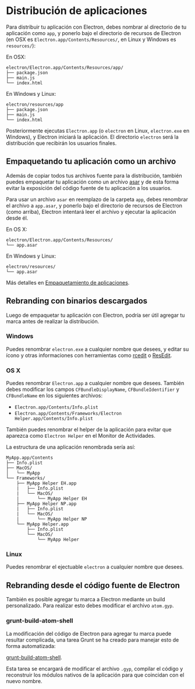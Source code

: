# Distribución de aplicaciones

Para distribuir tu aplicación con Electron, debes nombrar al directorio de tu aplicación
como `app`, y ponerlo bajo el directorio de recursos de Electron (en OSX es `Electron.app/Contents/Resources/`,
en Linux y Windows es `resources/`):

En OSX:

```text
electron/Electron.app/Contents/Resources/app/
├── package.json
├── main.js
└── index.html
```

En Windows y Linux:

```text
electron/resources/app
├── package.json
├── main.js
└── index.html
```

Posteriormente ejecutas `Electron.app` (o `electron` en Linux, `electron.exe` en Windows),
y Electron iniciará la aplicación.  El directorio `electron` será la distribución que recibirán los usuarios finales.

## Empaquetando tu aplicación como un archivo

Además de copiar todos tus archivos fuente para la distribución, también puedes
empaquetar tu aplicación como un archivo [asar](https://github.com/atom/asar)
y de esta forma evitar la exposición del código fuente de tu aplicación a los usuarios.

Para usar un archivo `asar` en reemplazo de la carpeta `app`, debes renombrar
el archivo a `app.asar`, y ponerlo bajo el directorio de recursos de Electron (como arriba),
Electron intentará leer el archivo y ejecutar la aplicación desde él.

En OS X:

```text
electron/Electron.app/Contents/Resources/
└── app.asar
```

En Windows y Linux:

```text
electron/resources/
└── app.asar
```

Más detalles en [Empaquetamiento de aplicaciones](application-packaging-es.md).

## Rebranding con binarios descargados

Luego de empaquetar tu aplicación con Electron, podría ser útil agregar tu marca
antes de realizar la distribución.

### Windows

Puedes renombrar `electron.exe` a cualquier nombre que desees, y editar su ícono y otras informaciones
con herramientas como [rcedit](https://github.com/atom/rcedit) o [ResEdit](http://www.resedit.net).

### OS X

Puedes renombrar `Electron.app` a cualquier nombre que desees. También debes modificar los campos 
`CFBundleDisplayName`, `CFBundleIdentifier` y `CFBundleName` en los siguientes archivos:

* `Electron.app/Contents/Info.plist`
* `Electron.app/Contents/Frameworks/Electron Helper.app/Contents/Info.plist`

También puedes renombrar el helper de la aplicación para evitar que aparezca como  `Electron Helper`
en el Monitor de Actividades.

La estructura de una aplicación renombrada sería así:

```
MyApp.app/Contents
├── Info.plist
├── MacOS/
│   └── MyApp
└── Frameworks/
    ├── MyApp Helper EH.app
    |   ├── Info.plist
    |   └── MacOS/
    |       └── MyApp Helper EH
    ├── MyApp Helper NP.app
    |   ├── Info.plist
    |   └── MacOS/
    |       └── MyApp Helper NP
    └── MyApp Helper.app
        ├── Info.plist
        └── MacOS/
            └── MyApp Helper
```

### Linux

Puedes renombrar el ejectuable `electron` a cualquier nombre que desees.

## Rebranding desde el código fuente de Electron

También es posible agregar tu marca a Electron mediante un build personalizado.
Para realizar esto debes modificar el archivo `atom.gyp`.

### grunt-build-atom-shell

La modificación del código de Electron para agregar tu marca puede resultar complicada, una tarea Grunt
se ha creado para manejar esto de forma automatizada:

[grunt-build-atom-shell](https://github.com/paulcbetts/grunt-build-atom-shell).

Esta tarea se encargará de modificar el archivo `.gyp`, compilar el código
y reconstruir los módulos nativos de la aplicación para que coincidan con el nuevo nombre.
